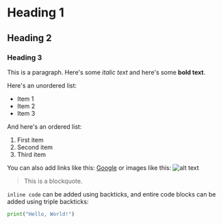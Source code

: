 # Heading 1

## Heading 2

### Heading 3

This is a paragraph. Here's some *italic text* and here's some **bold text**.

Here's an unordered list:
- Item 1
- Item 2
- Item 3

And here's an ordered list:
1. First item
2. Second item
3. Third item

You can also add links like this: [Google](https://www.google.com) or images like this: ![alt text](https://www.rd.com/wp-content/uploads/2019/09/Cute-cat-lying-on-his-back-on-the-carpet.-Breed-British-mackerel-with-yellow-eyes-and-a-bushy-mustache.-Close-up-e1573490045672.jpg)

> This is a blockquote.

`inline code` can be added using backticks, and entire code blocks can be added using triple backticks:

```python
print("Hello, World!")
